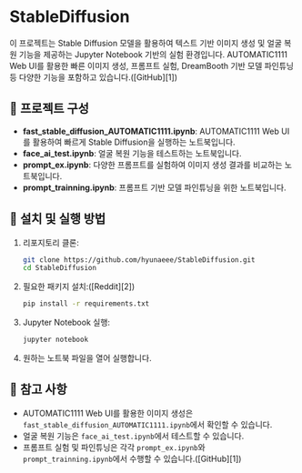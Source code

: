 

# StableDiffusion

이 프로젝트는 Stable Diffusion 모델을 활용하여 텍스트 기반 이미지 생성 및 얼굴 복원 기능을 제공하는 Jupyter Notebook 기반의 실험 환경입니다. AUTOMATIC1111 Web UI를 활용한 빠른 이미지 생성, 프롬프트 실험, DreamBooth 기반 모델 파인튜닝 등 다양한 기능을 포함하고 있습니다.([GitHub][1])

## 📁 프로젝트 구성

* **fast\_stable\_diffusion\_AUTOMATIC1111.ipynb**: AUTOMATIC1111 Web UI를 활용하여 빠르게 Stable Diffusion을 실행하는 노트북입니다.
* **face\_ai\_test.ipynb**: 얼굴 복원 기능을 테스트하는 노트북입니다.
* **prompt\_ex.ipynb**: 다양한 프롬프트를 실험하여 이미지 생성 결과를 비교하는 노트북입니다.
* **prompt\_trainning.ipynb**: 프롬프트 기반 모델 파인튜닝을 위한 노트북입니다.

## 🚀 설치 및 실행 방법

1. 리포지토리 클론:

   ```bash
   git clone https://github.com/hyunaeee/StableDiffusion.git
   cd StableDiffusion
   ```



2. 필요한 패키지 설치:([Reddit][2])

   ```bash
   pip install -r requirements.txt
   ```



3. Jupyter Notebook 실행:

   ```bash
   jupyter notebook
   ```



4. 원하는 노트북 파일을 열어 실행합니다.


## 📌 참고 사항

* AUTOMATIC1111 Web UI를 활용한 이미지 생성은 `fast_stable_diffusion_AUTOMATIC1111.ipynb`에서 확인할 수 있습니다.
* 얼굴 복원 기능은 `face_ai_test.ipynb`에서 테스트할 수 있습니다.
* 프롬프트 실험 및 파인튜닝은 각각 `prompt_ex.ipynb`와 `prompt_trainning.ipynb`에서 수행할 수 있습니다.([GitHub][1])

